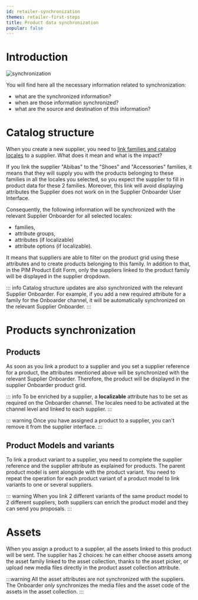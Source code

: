 ```yaml
---
id: retailer-synchronization
themes: retailer-first-steps
title: Product data synchronization
popular: false
---
```


# Introduction

![synchronization](../img/synchronization.svg)

You will find here all the necessary information related to synchronization:
- what are the synchronized information?
- when are those information synchronized?
- what are the source and destination of this information?

# Catalog structure

When you create a new supplier, you need to [link families and catalog locales](./create-supplier.html) to a supplier.
What does it mean and what is the impact?

If you link the supplier "Abibas" to the "Shoes" and "Accessories" families, it means that they will supply you with the products belonging to these families in all the locales you selected, so you expect the supplier to fill in product data for these 2 families.
Moreover, this link will avoid displaying attributes the Supplier does not work on in the Supplier Onboarder User Interface.

Consequently, the following information will be synchronized with the relevant Supplier Onboarder for all selected locales:
* families,
* attribute groups,
* attributes (if localizable)
* attribute options (if localizable).

<!--
As a consequence, the family, the attribute groups, attributes and attribute options will be synchronized with the relevant Supplier Onboarder in all the selected locales if attributes are localizable.
-->

It means that suppliers are able to filter on the product grid using these attributes and to create products belonging to this family. In addition to that, in the PIM Product Edit Form, only the suppliers linked to the product family will be displayed in the supplier dropdown.

::: info
Catalog structure updates are also synchronized with the relevant Supplier Onboarder. For example, if you add a new required attribute for a family for the Onboarder channel, it will be automatically synchronized on the relevant Supplier Onboarder.
:::

# Products synchronization
## Products
As soon as you link a product to a supplier and you set a supplier reference for a product, the attributes mentioned above will be synchronized with the relevant Supplier Onboarder. Therefore, the product will be displayed in the supplier Onboarder product grid.

::: info
To be enriched by a supplier, a **localizable** attribute has to be set as required on the Onboarder channel.  The locales need to be activated at the channel level and linked to each supplier.
:::


::: warning
Once you have assigned a product to a supplier, you can't remove it from the supplier interface. 
:::

## Product Models and variants
To link a product variant to a supplier, you need to complete the supplier reference and the supplier attribute as explained for products. The parent product model is sent alongside with the product variant. You need to repeat the operation for each product variant of a product model to link variants to one or several suppliers.

::: warning
When you link 2 different variants of the same product model to 2 different suppliers, both suppliers can enrich the product model and they can send you proposals.
:::

# Assets
When you assign a product to a supplier, all the assets linked to this product will be sent. The supplier has 2 choices: he can either choose assets among the asset family linked to the asset collection, thanks to the asset picker, or upload new media files directly in the product asset collection attribute.

:::warning
All the asset attributes are not synchronized with the suppliers. The Onboarder *only*  synchronizes the media files and the asset code of the assets in the asset collection.
:::
